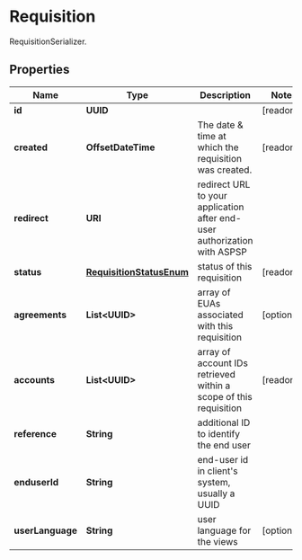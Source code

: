 

# Requisition

RequisitionSerializer.

## Properties

Name | Type | Description | Notes
------------ | ------------- | ------------- | -------------
**id** | **UUID** |  |  [readonly]
**created** | **OffsetDateTime** | The date &amp; time at which the requisition was created. |  [readonly]
**redirect** | **URI** | redirect URL to your application after end-user authorization with ASPSP | 
**status** | [**RequisitionStatusEnum**](RequisitionStatusEnum.md) | status of this requisition |  [readonly]
**agreements** | **List&lt;UUID&gt;** | array of EUAs associated with this requisition |  [optional]
**accounts** | **List&lt;UUID&gt;** | array of account IDs retrieved within a scope of this requisition |  [readonly]
**reference** | **String** | additional ID to identify the end user | 
**enduserId** | **String** | end-user id in client&#39;s system, usually a UUID | 
**userLanguage** | **String** | user language for the views |  [optional]



